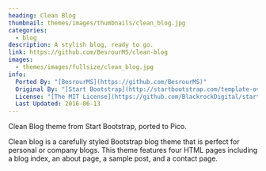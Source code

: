 ```yaml
---
heading: Clean Blog
thumbnail: themes/images/thumbnails/clean_blog.jpg
categories:
  - blog
description: A stylish blog, ready to go.
link: https://github.com/BesrourMS/clean-blog
images:
  - themes/images/fullsize/clean_blog.jpg
info:
  Ported By: "[BesrourMS](https://github.com/BesrourMS)"
  Original By: "[Start Bootstrap](http://startbootstrap.com/template-overviews/clean-blog/)"
  License: "[The MIT License](https://github.com/BlackrockDigital/startbootstrap-clean-blog/blob/master/LICENSE)"
  Last Updated: 2016-06-13
---
```


Clean Blog theme from Start Bootstrap, ported to Pico.

Clean blog is a carefully styled Bootstrap blog theme that is perfect for personal or company blogs. This theme features four HTML pages including a blog index, an about page, a sample post, and a contact page.
